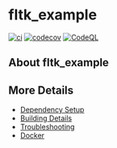 # fltk_example

[![ci](https://github.com/lefticus/fltk_example/actions/workflows/ci.yml/badge.svg)](https://github.com/lefticus/fltk_example/actions/workflows/ci.yml)
[![codecov](https://codecov.io/gh/lefticus/fltk_example/branch/main/graph/badge.svg)](https://codecov.io/gh/lefticus/fltk_example)
[![CodeQL](https://github.com/lefticus/fltk_example/actions/workflows/codeql-analysis.yml/badge.svg)](https://github.com/lefticus/fltk_example/actions/workflows/codeql-analysis.yml)

## About fltk_example



## More Details

 * [Dependency Setup](README_dependencies.md)
 * [Building Details](README_building.md)
 * [Troubleshooting](README_troubleshooting.md)
 * [Docker](README_docker.md)
